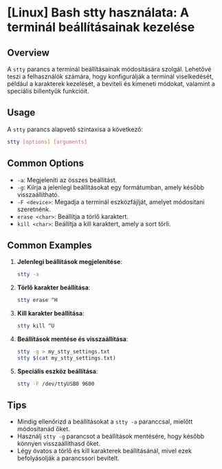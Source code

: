 # [Linux] Bash stty használata: A terminál beállításainak kezelése

## Overview
A `stty` parancs a terminál beállításainak módosítására szolgál. Lehetővé teszi a felhasználók számára, hogy konfigurálják a terminál viselkedését, például a karakterek kezelését, a beviteli és kimeneti módokat, valamint a speciális billentyűk funkcióit.

## Usage
A `stty` parancs alapvető szintaxisa a következő:

```bash
stty [options] [arguments]
```

## Common Options
- `-a`: Megjeleníti az összes beállítást.
- `-g`: Kiírja a jelenlegi beállításokat egy formátumban, amely később visszaállítható.
- `-F <device>`: Megadja a terminál eszközfájlját, amelyet módosítani szeretnénk.
- `erase <char>`: Beállítja a törlő karaktert.
- `kill <char>`: Beállítja a kill karaktert, amely a sort törli.

## Common Examples
1. **Jelenlegi beállítások megjelenítése**:
   ```bash
   stty -a
   ```

2. **Törlő karakter beállítása**:
   ```bash
   stty erase ^H
   ```

3. **Kill karakter beállítása**:
   ```bash
   stty kill ^U
   ```

4. **Beállítások mentése és visszaállítása**:
   ```bash
   stty -g > my_stty_settings.txt
   stty $(cat my_stty_settings.txt)
   ```

5. **Speciális eszköz beállítása**:
   ```bash
   stty -F /dev/ttyUSB0 9600
   ```

## Tips
- Mindig ellenőrizd a beállításokat a `stty -a` paranccsal, mielőtt módosítanád őket.
- Használj `stty -g` parancsot a beállítások mentésére, hogy később könnyen visszaállíthasd őket.
- Légy óvatos a törlő és kill karakterek beállításánál, mivel ezek befolyásolják a parancssori bevitelt.
